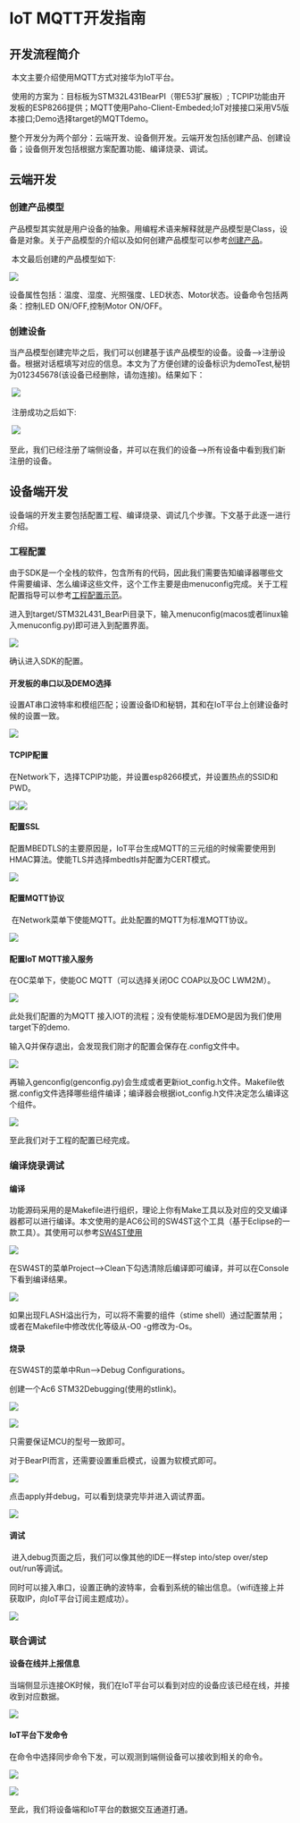 # IoT MQTT开发指南

## 开发流程简介

​     本文主要介绍使用MQTT方式对接华为IoT平台。

​	使用的方案为：目标板为STM32L431BearPI（带E53扩展板）; TCPIP功能由开发板的ESP8266提供；MQTT使用Paho-Client-Embeded;IoT对接接口采用V5版本接口;Demo选择target的MQTTdemo。

​	 整个开发分为两个部分：云端开发、设备侧开发。云端开发包括创建产品、创建设备；设备侧开发包括根据方案配置功能、编译烧录、调试。

## 云端开发

### 创建产品模型

​	     产品模型其实就是用户设备的抽象。用编程术语来解释就是产品模型是Class，设备是对象。关于产品模型的介绍以及如何创建产品模型可以参考[创建产品](https://support.huaweicloud.com/usermanual-iothub/iot_01_0054.html)。

​		本文最后创建的产品模型如下:

![](./meta/profile.png)

​			设备属性包括：温度、湿度、光照强度、LED状态、Motor状态。设备命令包括两条：控制LED  ON/OFF,控制Motor ON/OFF。

### 创建设备

​		当产品模型创建完毕之后，我们可以创建基于该产品模型的设备。设备-->注册设备。根据对话框填写对应的信息。本文为了方便创建的设备标识为demoTest,秘钥为012345678(该设备已经删除，请勿连接)。结果如下：

​		![](./meta/device.png)

​			注册成功之后如下:

​	![](./meta/device_id.png)

​		至此，我们已经注册了端侧设备，并可以在我们的设备-->所有设备中看到我们新注册的设备。

## 设备端开发

​		设备端的开发主要包括配置工程、编译烧录、调试几个步骤。下文基于此逐一进行介绍。

### 工程配置

​		由于SDK是一个全栈的软件，包含所有的代码，因此我们需要告知编译器哪些文件需要编译、怎么编译这些文件，这个工作主要是由menuconfig完成。关于工程配置指导可以参考[工程配置示范](../../tools/kconfig/Readme.md)。

​		进入到target/STM32L431_BearPi目录下，输入menuconfig(macos或者linux输入menuconfig.py)即可进入到配置界面。

![](./meta/config_entry.png)

确认进入SDK的配置。

#### 开发板的串口以及DEMO选择

​	   设置AT串口波特率和模组匹配；设置设备ID和秘钥，其和在IoT平台上创建设备时候的设置一致。

![](./meta/config_bsp.png)

#### TCPIP配置

​	在Network下，选择TCPIP功能，并设置esp8266模式，并设置热点的SSID和PWD。

![](./meta/config_esp8266.png)![](./meta/config_ssid.png)

#### 配置SSL

​		配置MBEDTLS的主要原因是，IoT平台生成MQTT的三元组的时候需要使用到HMAC算法。使能TLS并选择mbedtls并配置为CERT模式。

![](./meta/config_tls.png)

#### 配置MQTT协议

​	在Network菜单下使能MQTT。此处配置的MQTT为标准MQTT协议。

![](./meta/config_mqtt.png)

#### 配置IoT MQTT接入服务

在OC菜单下，使能OC MQTT（可以选择关闭OC COAP以及OC LWM2M）。

![](./meta/config_iotmqtt.png)

此处我们配置的为MQTT 接入IOT的流程；没有使能标准DEMO是因为我们使用target下的demo.

输入Q并保存退出，会发现我们刚才的配置会保存在.config文件中。

![](./meta/config_info.png)

再输入genconfig(genconfig.py)会生成或者更新iot_config.h文件。Makefile依据.config文件选择哪些组件编译；编译器会根据iot_config.h文件决定怎么编译这个组件。

![](./meta/config_genconfig.png)

至此我们对于工程的配置已经完成。



### 编译烧录调试

#### 编译	   

 功能源码采用的是Makefile进行组织，理论上你有Make工具以及对应的交叉编译器都可以进行编译。本文使用的是AC6公司的SW4ST这个工具（基于Eclipse的一款工具）。其使用可以参考[SW4ST使用](../Huawei_IoT_Link_SDK_IDE_SW4STM32(AC6)_Guide.md)

![](./meta/compile_set.png)

在SW4ST的菜单Project-->Clean下勾选清除后编译即可编译，并可以在Console下看到编译结果。

![](./meta/compile.png)

如果出现FLASH溢出行为，可以将不需要的组件（stime shell）通过配置禁用；或者在Makefile中修改优化等级从-O0 -g修改为-Os。

#### 烧录

在SW4ST的菜单中Run-->Debug Configurations。

创建一个Ac6 STM32Debugging(使用的stlink)。

![](./meta/debug_create.png)

![](./meta/debug_set.png)

只需要保证MCU的型号一致即可。

对于BearPI而言，还需要设置重启模式，设置为软模式即可。

![](./meta/debug_reset.png)

点击apply并debug，可以看到烧录完毕并进入调试界面。

![](./meta/debug_ui.png)

#### 调试

​    进入debug页面之后，我们可以像其他的IDE一样step into/step over/step out/run等调试。

同时可以接入串口，设置正确的波特率，会看到系统的输出信息。（wifi连接上并获取IP，向IoT平台订阅主题成功）。

![](./meta/debug_console.png)

### 联合调试

#### 设备在线并上报信息	

当端侧显示连接OK时候，我们在IoT平台可以看到对应的设备应该已经在线，并接收到对应数据。

![](./meta/device_online.png)

#### IoT平台下发命令

在命令中选择同步命令下发，可以观测到端侧设备可以接收到相关的命令。

![](./meta/device_command.png)

![](./meta/device_commandrcv.png)

至此，我们将设备端和IoT平台的数据交互通道打通。